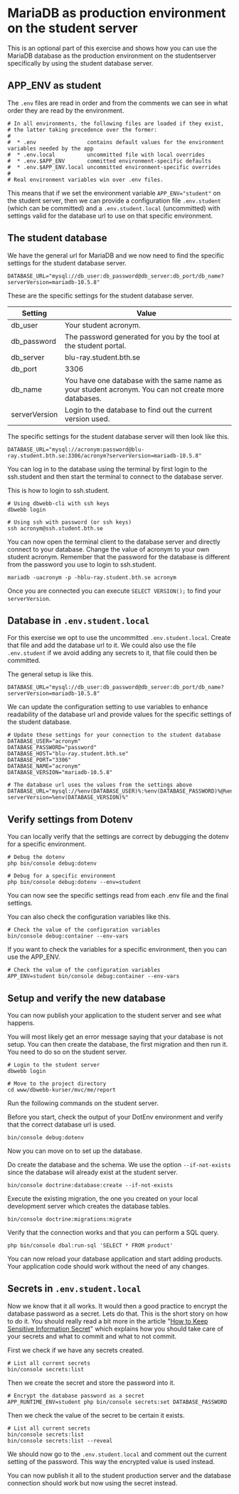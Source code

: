 MariaDB as production environment on the student server
===========================

This is an optional part of this exercise and shows how you can use the MariaDB database as the production environment on the studentserver specifically by using the student database server.



APP_ENV as student
--------------------------

The `.env` files are read in order and from the comments we can see in what order they are read by the environment.

```
# In all environments, the following files are loaded if they exist,
# the latter taking precedence over the former:
#
#  * .env                contains default values for the environment variables needed by the app
#  * .env.local          uncommitted file with local overrides
#  * .env.$APP_ENV       committed environment-specific defaults
#  * .env.$APP_ENV.local uncommitted environment-specific overrides
#
# Real environment variables win over .env files.
```

This means that if we set the environment variable `APP_ENV="student"` on the student server, then we can provide a configuration file `.env.student` (which can be committed) and a `.env.student.local` (uncommitted) with settings valid for the database url to use on that specific environment.



The student database
--------------------------

We have the general url for MariaDB and we now need to find the specific settings for the student database server.

```
DATABASE_URL="mysql://db_user:db_password@db_server:db_port/db_name?serverVersion=mariadb-10.5.8"
```

These are the specific settings for the student database server.

| Setting     | Value |
|-------------|-------|
| db_user     | Your student acronym. |
| db_password | The password generated for you by the tool at the student portal. |
| db_server   | blu-ray.student.bth.se |
| db_port     | 3306 |
| db_name     | You have one database with the same name as your student acronym. You can not create more databases. |
| serverVersion | Login to the database to find out the current version used. |

The specific settings for the student database server will then look like this.

```
DATABASE_URL="mysql://acronym:password@blu-ray.student.bth.se:3306/acronym?serverVersion=mariadb-10.5.8"
```

You can log in to the database using the terminal by first login to the ssh.student and then start the terminal to connect to the database server.

This is how to login to ssh.student.

```
# Using dbwebb-cli with ssh keys
dbwebb login

# Using ssh with password (or ssh keys)
ssh acronym@ssh.student.bth.se
```

You can now open the terminal client to the database server and directly connect to your database. Change the value of acronym to your own student acronym. Remember that the password for the database is different from the password you use to login to ssh.student.

```
mariadb -uacronym -p -hblu-ray.student.bth.se acronym
```

Once you are connected you can execute `SELECT VERSION();` to find your `serverVersion`.



Database in `.env.student.local`
--------------------------

For this exercise we opt to use the uncommitted `.env.student.local`. Create that file and add the database url to it. We could also use the file `.env.student` if we avoid adding any secrets to it, that file could then be committed.

The general setup is like this.

```
DATABASE_URL="mysql://db_user:db_password@db_server:db_port/db_name?serverVersion=mariadb-10.5.8"
```

We can update the configuration setting to use variables to enhance readability of the database url and provide values for the specific settings of the student database.

```
# Update these settings for your connection to the student database
DATABASE_USER="acronym"
DATABASE_PASSWORD="password"
DATABASE_HOST="blu-ray.student.bth.se"
DATABASE_PORT="3306"
DATABASE_NAME="acronym"
DATABASE_VERSION="mariadb-10.5.8"

# The database url uses the values from the settings above
DATABASE_URL="mysql://%env(DATABASE_USER)%:%env(DATABASE_PASSWORD)%@%env(DATABASE_HOST)%:%env(DATABASE_PORT)%/%env(DATABASE_NAME)%?serverVersion=%env(DATABASE_VERSION)%"
```



Verify settings from Dotenv
--------------------------

You can locally verify that the settings are correct by debugging the dotenv for a specific environment.

```
# Debug the dotenv
php bin/console debug:dotenv

# Debug for a specific environment
php bin/console debug:dotenv --env=student
```

You can now see the specific settings read from each .env file and the final settings.

You can also check the configuration variables like this.

```
# Check the value of the configuration variables
bin/console debug:container --env-vars
```

If you want to check the variables for a specific environment, then you can use the APP_ENV.

```
# Check the value of the configuration variables
APP_ENV=student bin/console debug:container --env-vars
```



Setup and verify the new database
--------------------------

You can now publish your application to the student server and see what happens.

You will most likely get an error message saying that your database is not setup. You can then create the database, the first migration and then run it. You need to do so on the student server.

```
# Login to the student server
dbwebb login

# Move to the project directory
cd www/dbwebb-kurser/mvc/me/report
```

Run the following commands on the student server.

Before you start, check the output of your DotEnv environment and verify that the correct database url is used.

```
bin/console debug:dotenv
```

Now you can move on to set up the database.

Do create the database and the schema. We use the option `--if-not-exists` since the database will already exist at the student server.

```
bin/console doctrine:database:create --if-not-exists
```

Execute the existing migration, the one you created on your local development server which creates the database tables.

```
bin/console doctrine:migrations:migrate
```

Verify that the connection works and that you can perform a SQL query.

```
php bin/console dbal:run-sql 'SELECT * FROM product'
```

You can now reload your database application and start adding products. Your application code should work without the need of any changes.



Secrets in `.env.student.local`
--------------------------

Now we know that it all works. It would then a good practice to encrypt the database password as a secret. Lets do that. This is the short story on how to do it. You should really read a bit more in the article "[How to Keep Sensitive Information Secret](https://symfony.com/doc/current/configuration/secrets.html)" which explains how you should take care of your secrets and what to commit and what to not commit.

First we check if we have any secrets created.

```
# List all current secrets
bin/console secrets:list
```

Then we create the secret and store the password into it.

```
# Encrypt the database password as a secret
APP_RUNTIME_ENV=student php bin/console secrets:set DATABASE_PASSWORD
```

Then we check the value of the secret to be certain it exists.

```
# List all current secrets
bin/console secrets:list
bin/console secrets:list --reveal
```

We should now go to the `.env.student.local` and comment out the current setting of the password. This way the encrypted value is used instead.

You can now publish it all to the student production server and the database connection should work but now using the secret instead.
